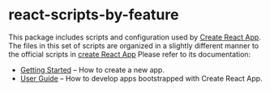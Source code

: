 # react-scripts-by-feature

This package includes scripts and configuration used by [Create React App](https://github.com/facebookincubator/create-react-app).  
The files in this set of scripts are organized in a slightly different manner to the official scripts in [create React App](https://github.com/facebookincubator/create-react-app)
Please refer to its documentation:

* [Getting Started](https://github.com/facebookincubator/create-react-app/blob/master/README.md#getting-started) – How to create a new app.
* [User Guide](https://github.com/facebookincubator/create-react-app/blob/master/packages/react-scripts/template/README.md) – How to develop apps bootstrapped with Create React App.
